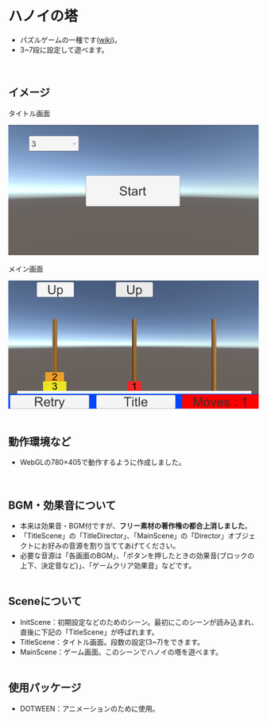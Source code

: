 # ハノイの塔
- パズルゲームの一種です(<a href="https://ja.wikipedia.org/wiki/%E3%83%8F%E3%83%8E%E3%82%A4%E3%81%AE%E5%A1%94">wiki</a>)。
- 3~7段に設定して遊べます。
<br>

## イメージ
<p>タイトル画面</p>
<img src="./sample/TitleScene.png"><br>

<p>メイン画面</p>
<img src="./sample/MainScene.png"><br>
<br>

## 動作環境など
- WebGLの780×405で動作するように作成しました。
<br>

## BGM・効果音について
- 本来は効果音・BGM付ですが、<b>フリー素材の著作権の都合上消しました</b>。
- 「TitleScene」の「TitleDirector」、「MainScene」の「Director」オブジェクトにお好みの音源を割り当ててあげてください。
- 必要な音源は「各画面のBGM」、「ボタンを押したときの効果音(ブロックの上下、決定音など)」、「ゲームクリア効果音」などです。
<br><br>

## Sceneについて
- InitScene：初期設定などのためのシーン。最初にこのシーンが読み込まれ、直後に下記の「TitleScene」が呼ばれます。
- TitleScene：タイトル画面。段数の設定(3~7)をできます。
- MainScene：ゲーム画面。このシーンでハノイの塔を遊べます。
<br><br>

## 使用パッケージ
- DOTWEEN：アニメーションのために使用。
<br><br>
